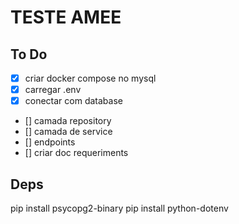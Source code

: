 # TESTE AMEE

## To Do
- [x]  criar docker compose no mysql
- [x] carregar .env
- [x] conectar com database
- [] camada repository
- [] camada de service
- [] endpoints
- [] criar doc requeriments

## Deps

pip install psycopg2-binary
pip install python-dotenv